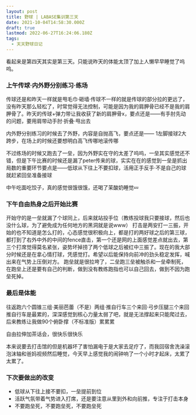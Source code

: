 ```yaml
---
layout: post
title: 野球 | LABASE集训第三天
date: 2021-10-04T14:58:30.000Z
draft: true
lastmod: 2022-06-27T16:24:06.180Z
tags:
  - 天天野球日记
---
```

看起来是第四天其实是第三天。只能说昨天的体能太顶了加上人懒早早睡觉了呜呜。

### 上午传球·内外野分别练习·练场

传球还是和昨天一样就是甩毛巾·砸墙·传球不一样的就是传球的部分拉的更远了，没有昨天那么轻松了，时常觉得无法控制，可能是因为我的肩胛骨已经不是我的肩胛骨了。昨天的传球+弹力带让我收获了新的肩胛骨x，要点还是——有手肘先动的问题，要用肩带动手肘·折叠·甩出去

内外野分别练习的时候去了外野，内容是自抛高飞，要点还是—— 1左脚接球2大跨步，在场上的时候还要想明白高飞传哪地滚传哪

不过练场的时候又跑去了一垒，因为外野实在守的太差了呜呜，一垒其实感觉还不错，但是下午比赛的时候还是漏了peter传来的球，实实在在的感觉到一垒是抓出局数的重要环节要点是——低球从下往上不要扣球，活用正手反手·不是自己的球就赶紧回垒准备接球

中午吃面吃饺子，真的感觉很饿很饿，还喝了茉酸奶睡觉💤

### 下午自由热身之后开始比赛

开始守的是一垒就漏了个球同上，后来就站投手位（教练投球我只要接球，然后也没什么球，为了避免成为任何地方的黑洞就是说www）
打击是两安打一三振，开始的也不知道是怎么打的，心态感觉很积极向上，都是打的两好球之后的第三球，都打到了右外中外的中间的fence直击，第一个还是网的上面感觉差点就出去，第三个打席觉得莫名紧张，姿势坏掉捞了两个低球之后被红中三振了。现在的我大部分时候还是在拿心情打球，凭感觉打。希望以后能保持向前冲的劲头稳定发挥，喊出来在气势上压倒对方。
跑垒就是很拉垮了，二垒跑三垒被触杀和一垒牵制死，在跑垒上还是要有自己的判断，做到没有教练跑指也可以自己回去，做到不因为跑垒死掉。

### 最后是体能

往返跑六个圆锥三组·美丽芭蕾（不是）两组·推自行车三个来回·弓步压腿三个来回
推自行车是最累的，深深感觉到核心力量太弱了吧，就是无法撑起来只能爬过去，后来教练让我做90个俯卧撑（不标准版）累累累

自由拉伸加茶话会，很快乐很快乐

本来说要去打击馆的但是机器坏了害怕漏电于是大家去足疗了，而我回宿舍洗澡滚泡沫轴和爸妈视频然后睡觉，今天早上感觉我的闹钟响了一个小时才起床，太累了太累了。

### 下次要做出的改变

- 低球从下往上接不要扣，一垒提前到位
- 活跃气氛带着气势进入打席，还是要注意从里到外和向前推，专注于打击本身
- 不要跑垒死，不要跑垒死，不要跑垒死